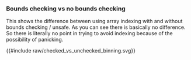 

### Bounds checking vs no bounds checking

This shows the difference between using array indexing with and without bounds checking / unsafe. As you can see there is basically no difference. So there is literally no point in trying to avoid indexing because of the possibility of panicking.


<link rel="stylesheet" href="css/plotato.css">
{{#include raw/checked_vs_unchecked_binning.svg}}
